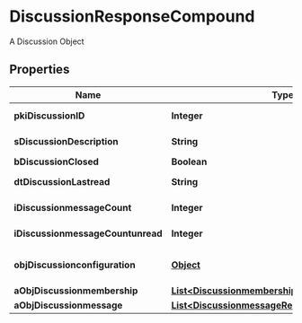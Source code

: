 

# DiscussionResponseCompound

A Discussion Object

## Properties

| Name | Type | Description | Notes |
|------------ | ------------- | ------------- | -------------|
|**pkiDiscussionID** | **Integer** | The unique ID of the Discussion |  |
|**sDiscussionDescription** | **String** | The description of the Discussion |  |
|**bDiscussionClosed** | **Boolean** | Whether if it&#39;s an closed |  |
|**dtDiscussionLastread** | **String** | The date the Discussion was last read |  [optional] |
|**iDiscussionmessageCount** | **Integer** | The count of Attachment. |  |
|**iDiscussionmessageCountunread** | **Integer** | The count of Attachment. |  |
|**objDiscussionconfiguration** | [**Object**](Object.md) | A Custom Discussionconfiguration Object |  [optional] |
|**aObjDiscussionmembership** | [**List&lt;DiscussionmembershipResponseCompound&gt;**](DiscussionmembershipResponseCompound.md) |  |  |
|**aObjDiscussionmessage** | [**List&lt;DiscussionmessageResponseCompound&gt;**](DiscussionmessageResponseCompound.md) |  |  |



